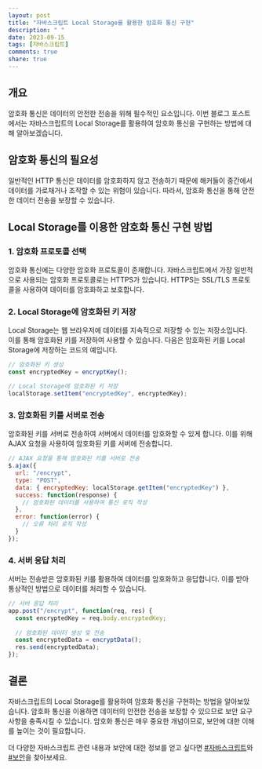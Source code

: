 ```yaml
---
layout: post
title: "자바스크립트 Local Storage를 활용한 암호화 통신 구현"
description: " "
date: 2023-09-15
tags: [자바스크립트]
comments: true
share: true
---
```


## 개요
암호화 통신은 데이터의 안전한 전송을 위해 필수적인 요소입니다. 이번 블로그 포스트에서는 자바스크립트의 Local Storage를 활용하여 암호화 통신을 구현하는 방법에 대해 알아보겠습니다. 

## 암호화 통신의 필요성
일반적인 HTTP 통신은 데이터를 암호화하지 않고 전송하기 때문에 해커들이 중간에서 데이터를 가로채거나 조작할 수 있는 위험이 있습니다. 따라서, 암호화 통신을 통해 안전한 데이터 전송을 보장할 수 있습니다.

## Local Storage를 이용한 암호화 통신 구현 방법

### 1. 암호화 프로토콜 선택
암호화 통신에는 다양한 암호화 프로토콜이 존재합니다. 자바스크립트에서 가장 일반적으로 사용되는 암호화 프로토콜로는 HTTPS가 있습니다. HTTPS는 SSL/TLS 프로토콜을 사용하여 데이터를 암호화하고 보호합니다.

### 2. Local Storage에 암호화된 키 저장
Local Storage는 웹 브라우저에 데이터를 지속적으로 저장할 수 있는 저장소입니다. 이를 통해 암호화된 키를 저장하여 사용할 수 있습니다. 다음은 암호화된 키를 Local Storage에 저장하는 코드의 예입니다.

```javascript
// 암호화된 키 생성
const encryptedKey = encryptKey();

// Local Storage에 암호화된 키 저장
localStorage.setItem("encryptedKey", encryptedKey);
```

### 3. 암호화된 키를 서버로 전송
암호화된 키를 서버로 전송하여 서버에서 데이터를 암호화할 수 있게 합니다. 이를 위해 AJAX 요청을 사용하여 암호화된 키를 서버에 전송합니다.

```javascript
// AJAX 요청을 통해 암호화된 키를 서버로 전송
$.ajax({
  url: "/encrypt",
  type: "POST",
  data: { encryptedKey: localStorage.getItem("encryptedKey") },
  success: function(response) {
    // 암호화된 데이터를 사용하여 통신 로직 작성
  },
  error: function(error) {
    // 오류 처리 로직 작성
  }
});
```

### 4. 서버 응답 처리
서버는 전송받은 암호화된 키를 활용하여 데이터를 암호화하고 응답합니다. 이를 받아 통상적인 방법으로 데이터를 처리할 수 있습니다.

```javascript
// 서버 응답 처리
app.post("/encrypt", function(req, res) {
  const encryptedKey = req.body.encryptedKey;
  
  // 암호화된 데이터 생성 및 전송
  const encryptedData = encryptData();
  res.send(encryptedData);
});
```

## 결론
자바스크립트의 Local Storage를 활용하여 암호화 통신을 구현하는 방법을 알아보았습니다. 암호화 통신을 이용하면 데이터의 안전한 전송을 보장할 수 있으므로 보안 요구사항을 충족시킬 수 있습니다. 암호화 통신은 매우 중요한 개념이므로, 보안에 대한 이해를 높이는 것이 필요합니다.

더 다양한 자바스크립트 관련 내용과 보안에 대한 정보를 얻고 싶다면 [#자바스크립트](#자바스크립트)와 [#보안](#보안)을 찾아보세요.